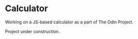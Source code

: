 # Calculator

Working on a JS-based calculator as a part of The Odin Project.

Project under construction.
